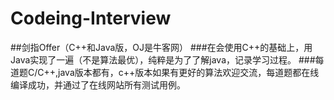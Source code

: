 # Codeing-Interview
##剑指Offer（C++和Java版，OJ是牛客网）
###在会使用C++的基础上，用Java实现了一遍（不是算法最优），纯粹是为了了解java，记录学习过程。
###每道题C/C++,java版本都有，c++版本如果有更好的算法欢迎交流，每道题都在线编译成功，并通过了在线网站所有测试用例。
